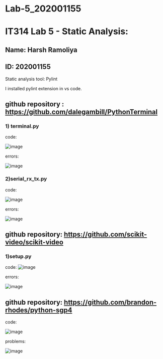 # Lab-5_202001155
# IT314 Lab 5 - Static Analysis:

## Name: Harsh Ramoliya
## ID: 202001155

Static analysis tool: Pylint

I installed pylint extension in vs code.

## github repository : https://github.com/dalegambill/PythonTerminal

### 1) terminal.py

code:

![image](https://user-images.githubusercontent.com/87434220/225570542-01394623-4a6c-4a89-bb3b-f4b05717b3ba.png)

errors:

![image](https://user-images.githubusercontent.com/87434220/225570891-40b1e2dc-953e-459b-be20-3d10015de1f9.png)

### 2)serial_rx_tx.py

code:

![image](https://user-images.githubusercontent.com/87434220/225572050-ba6d81d0-b5bd-4d7a-9c89-55fb97fe393c.png)

errors:

![image](https://user-images.githubusercontent.com/87434220/225572324-43fbd9ad-2d67-4ec1-ba84-ebee4ffa8677.png)

## github repository: https://github.com/scikit-video/scikit-video

### 1)setup.py

code:
![image](https://user-images.githubusercontent.com/87434220/225574162-27c7f7a0-d66f-4fed-9ba5-a359ac4fa0f5.png)

errors:

![image](https://user-images.githubusercontent.com/87434220/225573732-50f3f9a7-7d45-4da2-a522-4bbbfebea909.png)

## github repository: https://github.com/brandon-rhodes/python-sgp4

code:

![image](https://user-images.githubusercontent.com/87434220/225576594-712742e8-57cf-4c35-b064-f26562519b42.png)

problems:

![image](https://user-images.githubusercontent.com/87434220/225576911-89cc1a3f-0f4f-49a2-9775-8d7cfff55a19.png)

